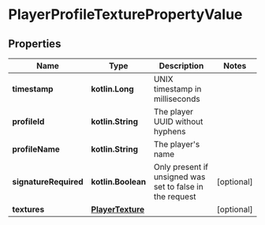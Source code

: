
# PlayerProfileTexturePropertyValue

## Properties
Name | Type | Description | Notes
------------ | ------------- | ------------- | -------------
**timestamp** | **kotlin.Long** | UNIX timestamp in milliseconds | 
**profileId** | **kotlin.String** | The player UUID without hyphens | 
**profileName** | **kotlin.String** | The player&#39;s name | 
**signatureRequired** | **kotlin.Boolean** | Only present if unsigned was set to false in the request |  [optional]
**textures** | [**PlayerTexture**](PlayerTexture.md) |  |  [optional]



